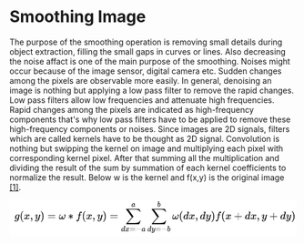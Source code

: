 
# Smoothing Image

The purpose of the smoothing operation is removing small details during object extraction, filling the small gaps in curves or lines. Also decreasing the noise affact is one of the main purpose of the smoothing. Noises might occur because of the image sensor, digital camera etc. Sudden changes among the pixels are observable more easily. In general, denoising an image is nothing but applying a low pass filter to remove the rapid changes. Low pass filters allow low frequencies and attenuate high frequencies. Rapid changes among the pixels are indicated as high-frequency components that's why low pass filters have to be applied to remove these high-frequency components or noises. Since images are 2D signals, filters which are called kernels have to be thought as 2D signal. Convolution is nothing but swipping the kernel on image and multiplying each pixel with corresponding kernel pixel. After that summing all the multiplication and dividing the result of the sum by summation of each kernel coefficients to normalize the result. Below w is the kernel and f(x,y) is the original image [[1]](https://en.wikipedia.org/wiki/Kernel_(image_processing)).   

![alt text](https://github.com/ahmetcihat2773/SignalProcessing/blob/master/conv.PNG)
